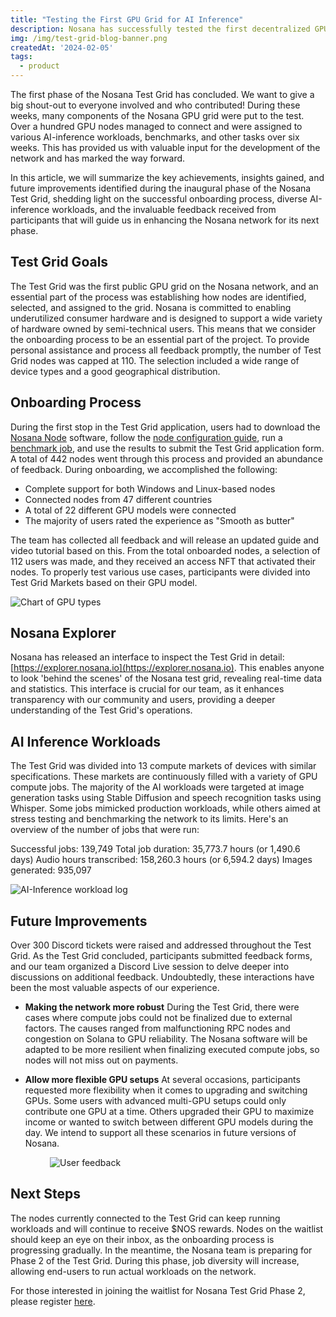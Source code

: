 ```yaml
---
title: "Testing the First GPU Grid for AI Inference"
description: Nosana has successfully tested the first decentralized GPU grid developed and customized for AI inference workloads. 
img: /img/test-grid-blog-banner.png
createdAt: '2024-02-05'
tags:
  - product
---
```


The first phase of the Nosana Test Grid has concluded. We want to give
a big shout-out to everyone involved and who contributed! During these
weeks, many components of the Nosana GPU grid were put to the test.
Over a hundred GPU nodes managed to connect and were assigned to
various AI-inference workloads, benchmarks, and other tasks over six
weeks. This has provided us with valuable input for the development of
the network and has marked the way forward.

In this article, we will summarize the key achievements, insights
gained, and future improvements identified during the inaugural phase
of the Nosana Test Grid, shedding light on the successful onboarding
process, diverse AI-inference workloads, and the invaluable feedback
received from participants that will guide us in enhancing the Nosana
network for its next phase.

## Test Grid Goals

The Test Grid was the first public GPU grid on the Nosana network, and
an essential part of the process was establishing how nodes are
identified, selected, and assigned to the grid. Nosana is committed to
enabling underutilized consumer hardware and is designed to support a
wide variety of hardware owned by semi-technical users. This means
that we consider the onboarding process to be an essential part of the
project. To provide personal assistance and process all feedback
promptly, the number of Test Grid nodes was capped at 110. The
selection included a wide range of device types and a good
geographical distribution.


## Onboarding Process

During the first stop in the Test Grid application, users had to
download the [Nosana Node](https://github.com/nosana-ci/nosana-node)
software, follow the [node configuration
guide](https://docs.nosana.io/nodes/grid.html), run a [benchmark
job](http://explorer.nosana.io/jobs/GUhQsFv2Dd6UUAgpcHpVCncodCHQMADGCJqvB6m6CdMe?network=devnet),
and use the results to submit the Test Grid application form. A total
of 442 nodes went through this process and provided an abundance of
feedback. During onboarding, we accomplished the following:

- Complete support for both Windows and Linux-based nodes
- Connected nodes from 47 different countries
- A total of 22 different GPU models were connected
- The majority of users rated the experience as "Smooth as butter"

The team has collected all feedback and will release an updated guide
and video tutorial based on this. From the total onboarded nodes, a
selection of 112 users was made, and they received an access NFT that
activated their nodes. To properly test various use cases,
participants were divided into Test Grid Markets based on their GPU
model.

<div style="width: 100%; margin: 0 auto;">
<img alt="Chart of GPU types" src="/img/test-grid-gpu-chart.png" />
</div>

## Nosana Explorer

Nosana has released an interface to inspect the Test Grid in detail:
[https://explorer.nosana.io](https://explorer.nosana.io). This enables
anyone to look 'behind the scenes' of the Nosana test grid, revealing
real-time data and statistics. This interface is crucial for our team,
as it enhances transparency with our community and users, providing a
deeper understanding of the Test Grid's operations.

## AI Inference Workloads

The Test Grid was divided into 13 compute markets of devices with
similar specifications. These markets are continuously filled with a
variety of GPU compute jobs. The majority of the AI workloads were
targeted at image generation tasks using Stable Diffusion and speech
recognition tasks using Whisper. Some jobs mimicked production
workloads, while others aimed at stress testing and benchmarking the
network to its limits. Here's an overview of the number of jobs that
were run:

Successful jobs: 139,749
Total job duration: 35,773.7 hours (or 1,490.6 days)
Audio hours transcribed: 158,260.3 hours (or 6,594.2 days)
Images generated: 935,097

<div style="width: 100%; margin: 0 auto;">
<img alt="AI-Inference workload log " src="/img/test-grid-inference-log.png" />
</div>

## Future Improvements

Over 300 Discord tickets were raised and addressed throughout the Test
Grid. As the Test Grid concluded, participants submitted feedback
forms, and our team organized a Discord Live session to delve deeper
into discussions on additional feedback. Undoubtedly, these
interactions have been the most valuable aspects of our experience.

- **Making the network more robust** During the Test Grid, there were cases where compute jobs could not be finalized due to external factors. The causes ranged from malfunctioning RPC nodes and congestion on Solana to GPU reliability. The Nosana software will be adapted to be more resilient when finalizing executed compute jobs, so nodes will not miss out on payments.

- **Allow more flexible GPU setups** At several occasions, participants requested more flexibility when it comes to upgrading and switching GPUs. Some users with advanced multi-GPU setups could only contribute one GPU at a time. Others upgraded their GPU to maximize income or wanted to switch between different GPU models during the day. We intend to support all these scenarios in future versions of Nosana.

<div style="width: 75%; margin: 0 auto;">
<img alt="User feedback " src="/img/test-grid-feedback.png" />
</div>

## Next Steps

The nodes currently connected to the Test Grid can keep running
workloads and will continue to receive $NOS rewards. Nodes on the
waitlist should keep an eye on their inbox, as the onboarding process
is progressing gradually. In the meantime, the Nosana team is
preparing for Phase 2 of the Test Grid. During this phase, job
diversity will increase, allowing end-users to run actual workloads on
the network.

For those interested in joining the waitlist for Nosana Test Grid
Phase 2, please register [here](https://docs.google.com/forms/d/e/1FAIpQLSfSBq9TLH4nzG6OL3BEDZaqWokiOTphYWa_7VESEQxpXJRlLQ/viewform).
